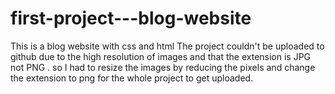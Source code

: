 # first-project---blog-website
This is a blog website with css and html 
The project couldn't be uploaded to github due to the high resolution of images and that the extension is JPG not PNG .
so I had to resize the images by reducing the pixels and change the extension to png for the whole project to get uploaded. 
